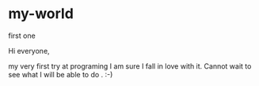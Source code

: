 # my-world
first one

Hi everyone,

my very first try at programing I am sure I fall in love with it.
Cannot wait to see what I will be able to do . :-)
